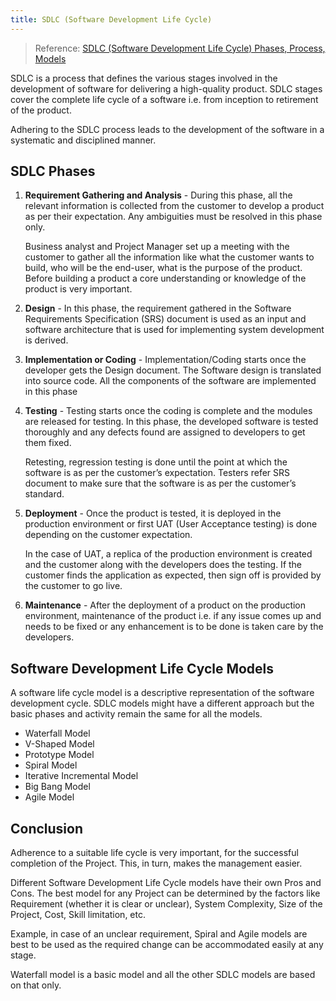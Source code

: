 ```yaml
---
title: SDLC (Software Development Life Cycle)
---
```


> Reference: [SDLC (Software Development Life Cycle) Phases, Process, Models](https://www.softwaretestinghelp.com/software-development-life-cycle-sdlc/#Software_Development_Life_Cycle_Process)

SDLC is a process that defines the various stages involved in the development of software for delivering a high-quality product. SDLC stages cover the complete life cycle of a software i.e. from inception to retirement of the product.

Adhering to the SDLC process leads to the development of the software in a systematic and disciplined manner.

## SDLC Phases

1. **Requirement Gathering and Analysis** - During this phase, all the relevant information is collected from the customer to develop a product as per their expectation. Any ambiguities must be resolved in this phase only. 

    Business analyst and Project Manager set up a meeting with the customer to gather all the information like what the customer wants to build, who will be the end-user, what is the purpose of the product. Before building a product a core understanding or knowledge of the product is very important.

2. **Design** - In this phase, the requirement gathered in the Software Requirements Specification (SRS) document is used as an input and software architecture that is used for implementing system development is derived.


3. **Implementation or Coding** - Implementation/Coding starts once the developer gets the Design document. The Software design is translated into source code. All the components of the software are implemented in this phase

4. **Testing** - Testing starts once the coding is complete and the modules are released for testing. In this phase, the developed software is tested thoroughly and any defects found are assigned to developers to get them fixed. 

    Retesting, regression testing is done until the point at which the software is as per the customer’s expectation. Testers refer SRS document to make sure that the software is as per the customer’s standard.

5. **Deployment** - Once the product is tested, it is deployed in the production environment or first UAT (User Acceptance testing) is done depending on the customer expectation.

    In the case of UAT, a replica of the production environment is created and the customer along with the developers does the testing. If the customer finds the application as expected, then sign off is provided by the customer to go live.

6. **Maintenance** - After the deployment of a product on the production environment, maintenance of the product i.e. if any issue comes up and needs to be fixed or any enhancement is to be done is taken care by the developers.



## Software Development Life Cycle Models

A software life cycle model is a descriptive representation of the software development cycle. SDLC models might have a different approach but the basic phases and activity remain the same for all the models.

- Waterfall Model
- V-Shaped Model
- Prototype Model
- Spiral Model
- Iterative Incremental Model 
- Big Bang Model
- Agile Model

## Conclusion 

Adherence to a suitable life cycle is very important, for the successful completion of the Project. This, in turn, makes the management easier.

Different Software Development Life Cycle models have their own Pros and Cons. The best model for any Project can be determined by the factors like Requirement (whether it is clear or unclear), System Complexity, Size of the Project, Cost, Skill limitation, etc.

Example, in case of an unclear requirement, Spiral and Agile models are best to be used as the required change can be accommodated easily at any stage.

Waterfall model is a basic model and all the other SDLC models are based on that only.